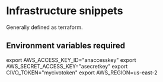 # Infrastructure snippets

Generally defined as terraform.

## Environment variables required

export AWS_ACCESS_KEY_ID="anaccesskey"
export AWS_SECRET_ACCESS_KEY="asecretkey"
export CIVO_TOKEN="mycivotoken"
export AWS_REGION=us-east-2